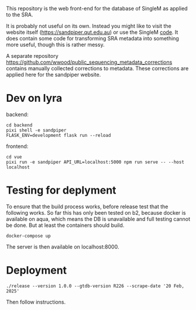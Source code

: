 This repository is the web front-end for the database of SingleM as applied to the SRA.

It is probably not useful on its own. Instead you might like to visit the website itself (https://sandpiper.qut.edu.au) or use the SingleM [code](https://github.com/wwood/singlem). It does contain some code for transforming SRA metadata into something more useful, though this is rather messy.

A separate repository https://github.com/wwood/public_sequencing_metadata_corrections contains manually collected corrections to metadata. These corrections are applied here for the sandpiper website.

# Dev on lyra

backend:
```
cd backend
pixi shell -e sandpiper
FLASK_ENV=development flask run --reload
```

frontend:
```
cd vue
pixi run -e sandpiper API_URL=localhost:5000 npm run serve -- --host localhost
```

# Testing for deplyment

To ensure that the build process works, before release test that the following works. So far this has only been tested on b2, because docker is available on aqua, which means the DB is unavailable and full testing cannot be done. But at least the containers should build.

```
docker-compose up
```

The server is then available on localhost:8000.

# Deployment
```
./release --version 1.0.0 --gtdb-version R226 --scrape-date '20 Feb, 2025'
```
Then follow instructions.
